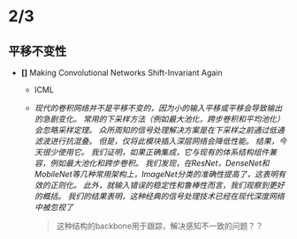 # 2/3

## 平移不变性

- **[]** Making Convolutional Networks Shift-Invariant Again

  - ICML

  - *现代的卷积网络并不是平移不变的，因为小的输入平移或平移会导致输出的急剧变化。 常用的下采样方法（例如最大池化，跨步卷积和平均池化）会忽略采样定理。 众所周知的信号处理解决方案是在下采样之前通过低通滤波进行抗混叠。 但是，仅将此模块插入深层网络会降低性能。 结果，今天很少使用它。 我们证明，如果正确集成，它与现有的体系结构组件兼容，例如最大池化和跨步卷积。 我们发现，在ResNet，DenseNet和MobileNet等几种常用架构上，ImageNet分类的准确性提高了，这表明有效的正则化。 此外，就输入错误的稳定性和鲁棒性而言，我们观察到更好的概括。 我们的结果表明，这种经典的信号处理技术已经在现代深度网络中被忽视了*

    > 这种结构的backbone用于跟踪，解决感知不一致的问题？？


